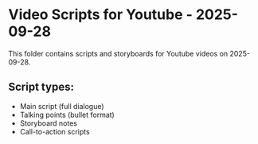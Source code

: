 # Video Scripts for Youtube - 2025-09-28

This folder contains scripts and storyboards for Youtube videos on 2025-09-28.

## Script types:
- Main script (full dialogue)
- Talking points (bullet format)
- Storyboard notes
- Call-to-action scripts
